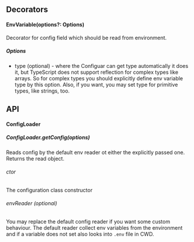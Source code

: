 ## Decorators

#### EnvVariable(options?: Options)
Decorator for config field which should be read from environment.
##### Options
* type (optional) - where the Configuar can get type automatically it does it, but TypeScript does not support
  reflection for complex types like arrays. So for complex types you should explicitly define env variable type by
  this option. Also, if you want, you may set type for primitive types, like strings, too.

## API
#### ConfigLoader
##### ConfigLoader.getConfig<TConfig>(options)
Reads config by the default env reader ot either the explicitly passed one. Returns the
read object.
###### ctor
The configuration class constructor
###### envReader (optional)
You may replace the default config reader if you want some custom behaviour.
The default reader collect env variables from the environment and if a variable does not set also
looks into `.env` file in CWD.
